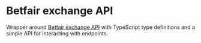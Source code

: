 # Betfair exchange API

Wrapper around [Betfair exchange API](https://docs.developer.betfair.com/display/1smk3cen4v3lu3yomq5qye0ni#APIOverview-ExchangeAPIProducts) with TypeScript type definitions and a simple API for interacting with endpoints.
